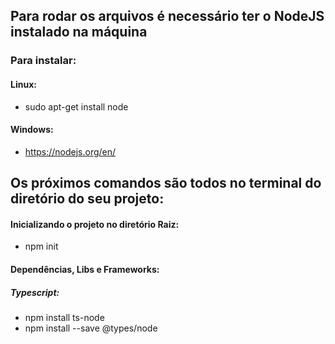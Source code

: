 ## Para rodar os arquivos é necessário ter o NodeJS instalado na máquina

### Para instalar: 

#### Linux:
- sudo apt-get install node
#### Windows:
- https://nodejs.org/en/


## Os próximos comandos são todos no terminal do diretório do seu projeto:

#### Inicializando o projeto no diretório Raiz:
- npm init

#### Dependências, Libs e Frameworks: 

##### Typescript: 
- npm install ts-node
- npm install --save @types/node
